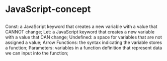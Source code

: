 # JavaScript-concept
##
Const: a JavaScript keyword that creates a new variable with a value that CANNOT change;
Let: a JavaScript keyword that creates a new variable with a value that CAN change;
Undefined: a space for variables that are not assigned a value;
Arrow Functions: the syntax indicating the variable stores a function;
Parameters: variables in a function definition that represent data we can input into the function;
